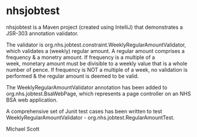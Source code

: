 # nhsjobtest
nhsjobtest is a Maven project (created using IntelliJ) that demonstrates a JSR-303 annotation validator.

The validator is org.nhs.jobtest.constraint.WeeklyRegularAmountValidator, which validates a (weekly) regular amount. A regular amount comprises a frequency & a monetry amount. If frequency is a multiple of a week, monetary amount must be divisible to a weekly value that is a whole number of pence. If frequency is NOT a multiple of a week, no validation is performed & the regular amount is deemed to be valid.

The WeeklyRegularAmountValidator annotation has been added to org.nhs.jobtest.BsaWebPage, which represents a page controller on an NHS BSA web application.

A comprehensive set of Junit test cases has been written to test WeeklyRegularAmountValidator - org.nhs.jobtest.RegularAmountTest.

Michael Scott 
